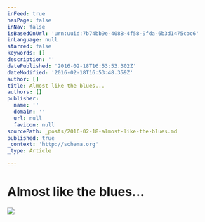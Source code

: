 ```yaml
---
inFeed: true
hasPage: false
inNav: false
isBasedOnUrl: 'urn:uuid:7b74bb9e-4088-4f58-9fda-6b3d1475cbc6'
inLanguage: null
starred: false
keywords: []
description: ''
datePublished: '2016-02-18T16:53:53.302Z'
dateModified: '2016-02-18T16:53:48.359Z'
author: []
title: Almost like the blues...
authors: []
publisher:
  name: ''
  domain: ''
  url: null
  favicon: null
sourcePath: _posts/2016-02-18-almost-like-the-blues.md
published: true
_context: 'http://schema.org'
_type: Article

---
```

# Almost like the blues...
![](https://the-grid-user-content.s3-us-west-2.amazonaws.com/66e7011a-2b5b-4728-b3f6-ec5727834ad8.png)